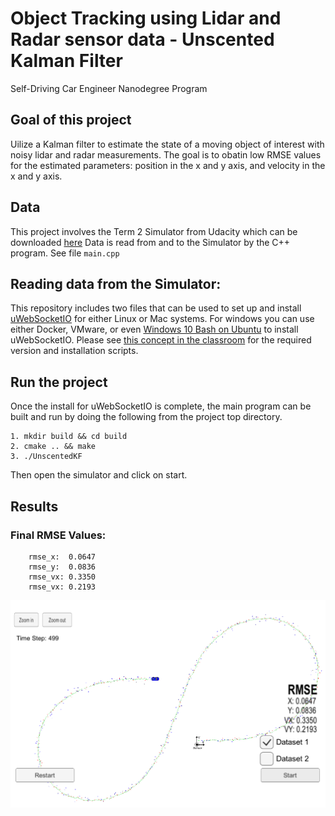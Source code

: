 # Object Tracking using Lidar and Radar sensor data - Unscented Kalman Filter
Self-Driving Car Engineer Nanodegree Program

## Goal of this project
Uilize a Kalman filter to estimate the state of a moving object of interest with noisy lidar and radar measurements.
The goal is to obatin low RMSE values for the estimated parameters: position in the x and y axis, and velocity in the x and y axis.

## Data
This project involves the Term 2 Simulator from Udacity which can be downloaded [here](https://github.com/udacity/self-driving-car-sim/releases)
Data is read from and to the Simulator by the C++ program. See file `main.cpp`

## Reading data from the Simulator:
This repository includes two files that can be used to set up and install [uWebSocketIO](https://github.com/uWebSockets/uWebSockets) for either Linux or Mac systems. For windows you can use either Docker, VMware, or even [Windows 10 Bash on Ubuntu](https://www.howtogeek.com/249966/how-to-install-and-use-the-linux-bash-shell-on-windows-10/) to install uWebSocketIO. Please see [this concept in the classroom](https://classroom.udacity.com/nanodegrees/nd013/parts/40f38239-66b6-46ec-ae68-03afd8a601c8/modules/0949fca6-b379-42af-a919-ee50aa304e6a/lessons/f758c44c-5e40-4e01-93b5-1a82aa4e044f/concepts/16cf4a78-4fc7-49e1-8621-3450ca938b77) for the required version and installation scripts.

## Run the project
Once the install for uWebSocketIO is complete, the main program can be built and run by doing the following from the project top directory.

    1. mkdir build && cd build
    2. cmake .. && make
    3. ./UnscentedKF

Then open the simulator and click on start.

## Results

### Final RMSE Values:

        rmse_x:  0.0647
        rmse_y:  0.0836
        rmse_vx: 0.3350
        rmse_vx: 0.2193
        
![](images/Finished_loop.png) 


